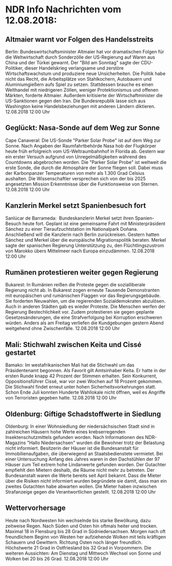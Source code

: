 # NDR Info Nachrichten vom 12.08.2018:


## Altmaier warnt vor Folgen des Handelsstreits
Berlin: Bundeswirtschaftsminister Altmaier hat vor dramatischen Folgen für die Weltwirtschaft durch Sonderzölle der US-Regierung auf Waren aus China und der Türkei gewarnt. Der "Bild am Sonntag" sagte der CDU-Politiker, dieser Handelskrieg verlangsame und zerstöre Wirtschaftswachstum und produziere neue Unsicherheiten. Die Politik habe nicht das Recht, die Arbeitsplätze von Stahlkochern, Autobauern und Aluminiumgießern aufs Spiel zu setzen. Stattdessen brauche es einen Welthandel mit niedrigeren Zöllen, weniger Protektionismus und offenen Märkten, forderte Altmaier. Außerdem kritisierte der Wirtschaftminister die US-Sanktionen gegen den Iran. Die Bundesrepublik lasse sich aus Washington keine Handelsbeziehungen mit anderen Ländern diktieren. 12.08.2018 12:00 Uhr 

## Geglückt: Nasa-Sonde auf dem Weg zur Sonne
Cape Canaveral: Die US-Sonde "Parker Solar Probe" ist auf dem Weg zur Sonne. Nach Angaben der Raumfahrtbehörde Nasa hob der Flugkörper heute früh erfolgreich vom US-Weltraumbahnhof in Florida ab. Gestern war ein erster Versuch aufgrund von Unregelmäßigkeiten während des Countdowns abgebrochen worden. Die "Parker Solar Probe" ist weltweit die erste Sonde, die durch die Atmosphäre der Sonne fliegen soll. Dabei muss der Karbonpanzer Temperaturen von mehr als 1.300 Grad Celsius aushalten. Die Wissenschaftler versprechen sich von der bis 2025 angesetzten Mission Erkenntnisse über die Funktionsweise von Sternen. 12.08.2018 12:00 Uhr 

## Kanzlerin Merkel setzt Spanienbesuch fort
Sanlúcar de Barrameda:      Bundeskanzlerin Merkel setzt ihren Spanien-Besuch heute fort. Geplant ist eine gemeinsame Fahrt mit Ministerpräsident Sánchez zu einer Tieraufzuchtstation im Nationalpark Doñana. Anschließend will die Kanzlerin nach Berlin zurückreisen. Gestern hatten Sánchez und Merkel über die europäische Migrationspolitik beraten. Merkel sagte der spanischen Regierung Unterstützung  zu, den Flüchtlingszustrom von Marokko übers Mittelmeer nach Europa einzudämmen. 12.08.2018 12:00 Uhr 

## Rumänen protestieren weiter gegen Regierung
Bukarest: In Rumänien reißen die Proteste gegen die sozialliberale Regierung nicht ab. In Bukarest zogen erneute Tausende Demonstranten mit europäischen und rumänischen Flaggen vor das Regierungsgebäude. Sie forderten Neuwahlen, um die regierenden Sozialdemokraten abzulösen. Auch in anderen Städten gab es wieder Proteste. Die Menschen werfen der Regierung Bestechlichkeit vor. Zudem protestieren sie gegen geplante Gesetzesänderungen, die eine Strafverfolgung bei Korruption erschweren würden. Anders als am Freitag verliefen die Kundgebungen gestern Abend weitgehend ohne Zwischenfälle. 12.08.2018 12:00 Uhr 

## Mali: Stichwahl zwischen Keita und Cissé gestartet
Bamako: Im westafrikanischen Mali hat die Stichwahl um das Präsidentenamt begonnen. Als Favorit gilt Amtsinhaber Keita. Er hatte in der ersten Runde knapp 42 Prozent der Stimmen erhalten. Sein Konkurrent, Oppositionsführer Cissé, war vor zwei Wochen auf 18 Prozent gekommen. Die Stichwahl findet erneut unter hohen Sicherheitsvorkehrungen statt. Schon Ende Juli konnten Hunderte Wahllokale nicht öffnen, weil es Angriffe von Terroristen gegeben hatte. 12.08.2018 12:00 Uhr 

## Oldenburg: Giftige Schadstoffwerte in Siedlung
Oldenburg: In einer Wohnsiedlung der niedersächsischen Stadt sind in zahlreichen Häusern hohe Werte eines krebserregenden Insektenschutzmittels gefunden worden. Nach Informationen des NDR-Magazins "Hallo Niedersachsen" wurden die Bewohner trotz der Belastung nicht informiert. Besitzerin der Häuser ist die Bundesanstalt für Immobilienaufgaben, die überwiegend an Staatsbedienstete vermietet. Bei einer Untersuchung Anfang des Jahres waren in den Dachstühlen der 97 Häuser zum Teil extrem hohe Lindanwerte gefunden worden. Der Gutachter empfiehlt den Mietern deshalb, die Räume nicht mehr zu betreten. Der Bundesanstalt waren die Werte bereits seit April bekannt. Dass die Mieter über die Risiken nicht informiert wurden begründete sie damit, dass man ein zweites Gutachten habe abwarten wollen. Die Mieter haben inzwischen Strafanzeige gegen die Verantwortlichen gestellt. 12.08.2018 12:00 Uhr 

## Wettervorhersage
Heute nach Nordwesten hin wechselnde bis starke Bewölkung, dazu zeitweise Regen. Nach Süden und Osten hin oftmals heiter und trocken. Maximal 18 in Flensburg bis 28 Grad in Südniedersachsen. Morgen nach oft freundlichem Beginn von Westen her aufziehende Wolken mit teils kräftigen Schauern und Gewittern. Richtung Osten noch länger freundlich. Höchstwerte 21 Grad in Ostfriesland bis 32 Grad in Vorpommern. Die weiteren Aussichten: Am Dienstag und Mittwoch Wechsel von Sonne und Wolken bei 20 bis 26 Grad. 12.08.2018 12:00 Uhr 
